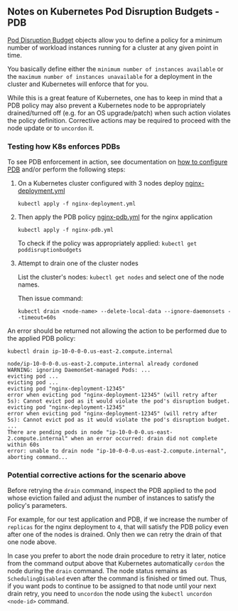 ## Notes on Kubernetes Pod Disruption Budgets - PDB

[Pod Disruption Budget](https://kubernetes.io/docs/concepts/workloads/pods/disruptions/#how-disruption-budgets-work) objects allow you to define a policy for a minimum number of workload instances running for a cluster at any given point in time.

You basically define either the `minimum number of instances available` or the `maximum number of instances unavailable` for a deployment in the cluster and Kubernetes will enforce that for you.

While this is a great feature of Kubernetes, one has to keep in mind that a PDB policy may also prevent a Kubernetes node to be appropriately drained/turned off (e.g. for an OS upgrade/patch) when such action violates the policy definition. Corrective actions may be required to proceed with the node update or to `uncordon` it.

### Testing how K8s enforces PDBs

To see PDB enforcement in action, see documentation on [how to configure PDB](https://kubernetes.io/docs/tasks/run-application/configure-pdb/) and/or perform the following steps:

1. On a Kubernetes cluster configured with 3 nodes deploy [nginx-deployment.yml](nginx-deployment.yml)  

   `kubectl apply -f nginx-deployment.yml`    

2. Then apply the PDB policy [nginx-pdb.yml](nginx-pdb.yml) for the nginx application  

   `kubectl apply -f nginx-pdb.yml`   

   To check if the policy was appropriately applied: `kubectl get poddisruptionbudgets`  

3. Attempt to drain one of the cluster nodes  

   List the cluster's nodes: `kubectl get nodes` and select one of the node names.  

   Then issue command:  

   `kubectl drain <node-name> --delete-local-data --ignore-daemonsets --timeout=60s`   


An error should be returned not allowing the action to be performed due to the applied PDB policy:  
```  
kubectl drain ip-10-0-0-0.us-east-2.compute.internal   

node/ip-10-0-0-0.us-east-2.compute.internal already cordoned
WARNING: ignoring DaemonSet-managed Pods: ...
evicting pod ...
evicting pod ...
evicting pod "nginx-deployment-12345"
error when evicting pod "nginx-deployment-12345" (will retry after 5s): Cannot evict pod as it would violate the pod's disruption budget.
evicting pod "nginx-deployment-12345"
error when evicting pod "nginx-deployment-12345" (will retry after 5s): Cannot evict pod as it would violate the pod's disruption budget.
...
There are pending pods in node "ip-10-0-0-0.us-east-2.compute.internal" when an error occurred: drain did not complete within 60s
error: unable to drain node "ip-10-0-0-0.us-east-2.compute.internal", aborting command...
```

### Potential corrective actions for the scenario above

Before retrying the `drain` command, inspect the PDB applied to the pod whose eviction
failed and adjust the number of instances to satisfy the policy's parameters.

For example, for our test application and PDB, if we increase the number of `replicas`
for the nginx deployment to `4`, that will satisfy the PDB policy even after
one of the nodes is drained. Only then we can retry the drain of that one node above.

In case you prefer to abort the node drain procedure to retry it later, notice from the command
output above that Kubernetes automatically `cordon` the node during the `drain` command.
The node status remains as `SchedulingDisabled` even after the command is finished or timed out.
Thus, if you want pods to continue to be assigned to that node until your next drain retry,
you need to `uncordon` the node using the `kubectl uncordon <node-id>` command.
